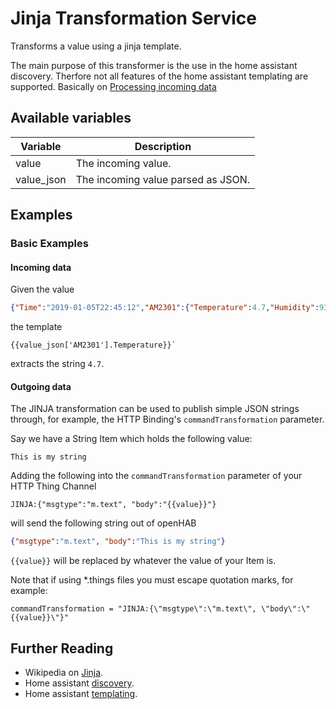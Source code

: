 # Jinja Transformation Service

Transforms a value using a jinja template.

The main purpose of this transformer is the use in the home assistant discovery. Therfore not all features of the home assistant templating are supported.
Basically on [Processing incoming data](https://www.home-assistant.io/docs/configuration/templating/#processing-incoming-data)

## Available variables

| Variable   | Description                        |
|------------|------------------------------------|
| value      | The incoming value.                |
| value_json | The incoming value parsed as JSON. |

## Examples

### Basic Examples

#### Incoming data

Given the value

```json
{"Time":"2019-01-05T22:45:12","AM2301":{"Temperature":4.7,"Humidity":93.7},"TempUnit":"C"}
```

the template

```text
{{value_json['AM2301'].Temperature}}`
```

extracts the string `4.7`.

#### Outgoing data

The JINJA transformation can be used to publish simple JSON strings through, for example, the HTTP Binding's `commandTransformation` parameter.

Say we have a String Item which holds the following value:

```text
This is my string
```

Adding the following into the `commandTransformation` parameter of your HTTP Thing Channel

```text
JINJA:{"msgtype":"m.text", "body":"{{value}}"}
```

will send the following string out of openHAB

```json
{"msgtype":"m.text", "body":"This is my string"}
```

`{{value}}` will be replaced by whatever the value of your Item is.

Note that if using \*.things files you must escape quotation marks, for example:

```text
commandTransformation = "JINJA:{\"msgtype\":\"m.text\", \"body\":\"{{value}}\"}"
```

## Further Reading

- Wikipedia on [Jinja](<https://en.wikipedia.org/wiki/Jinja_(template_engine)>).
- Home assistant [discovery](https://www.home-assistant.io/docs/mqtt/discovery/).
- Home assistant [templating](https://www.home-assistant.io/docs/configuration/templating/).
